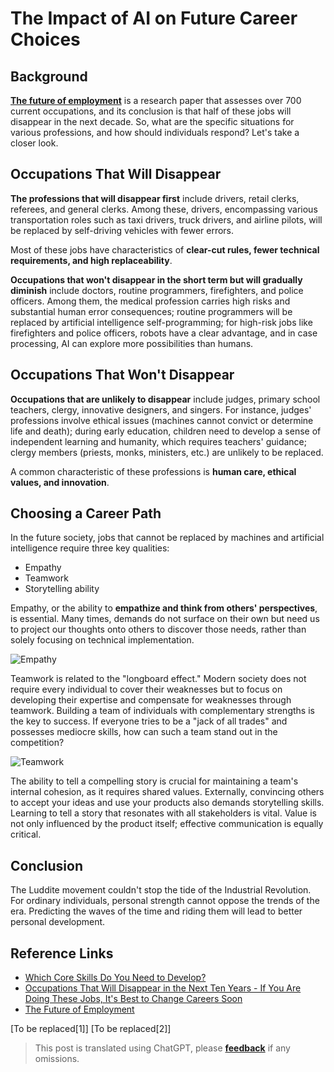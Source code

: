 # The Impact of AI on Future Career Choices

## Background

[**The future of employment**](http://sep4u.gr/wp-content/uploads/The_Future_of_Employment_ox_2013.pdf) is a research paper that assesses over 700 current occupations, and its conclusion is that half of these jobs will disappear in the next decade. So, what are the specific situations for various professions, and how should individuals respond? Let's take a closer look.

## Occupations That Will Disappear

**The professions that will disappear first** include drivers, retail clerks, referees, and general clerks. Among these, drivers, encompassing various transportation roles such as taxi drivers, truck drivers, and airline pilots, will be replaced by self-driving vehicles with fewer errors.

Most of these jobs have characteristics of **clear-cut rules, fewer technical requirements, and high replaceability**.

**Occupations that won't disappear in the short term but will gradually diminish** include doctors, routine programmers, firefighters, and police officers. Among them, the medical profession carries high risks and substantial human error consequences; routine programmers will be replaced by artificial intelligence self-programming; for high-risk jobs like firefighters and police officers, robots have a clear advantage, and in case processing, AI can explore more possibilities than humans.

## Occupations That Won't Disappear

**Occupations that are unlikely to disappear** include judges, primary school teachers, clergy, innovative designers, and singers. For instance, judges' professions involve ethical issues (machines cannot convict or determine life and death); during early education, children need to develop a sense of independent learning and humanity, which requires teachers' guidance; clergy members (priests, monks, ministers, etc.) are unlikely to be replaced.

A common characteristic of these professions is **human care, ethical values, and innovation**.

## Choosing a Career Path

In the future society, jobs that cannot be replaced by machines and artificial intelligence require three key qualities:

- Empathy
- Teamwork
- Storytelling ability

Empathy, or the ability to **empathize and think from others' perspectives**, is essential. Many times, demands do not surface on their own but need us to project our thoughts onto others to discover those needs, rather than solely focusing on technical implementation.

![Empathy](https://media.wiki-power.com/img/20200226140150.png)

Teamwork is related to the "longboard effect." Modern society does not require every individual to cover their weaknesses but to focus on developing their expertise and compensate for weaknesses through teamwork. Building a team of individuals with complementary strengths is the key to success. If everyone tries to be a "jack of all trades" and possesses mediocre skills, how can such a team stand out in the competition?

![Teamwork](https://media.wiki-power.com/img/20200226140223.png)

The ability to tell a compelling story is crucial for maintaining a team's internal cohesion, as it requires shared values. Externally, convincing others to accept your ideas and use your products also demands storytelling skills. Learning to tell a story that resonates with all stakeholders is vital. Value is not only influenced by the product itself; effective communication is equally critical.

## Conclusion

The Luddite movement couldn't stop the tide of the Industrial Revolution. For ordinary individuals, personal strength cannot oppose the trends of the era. Predicting the waves of the time and riding them will lead to better personal development.

## Reference Links

- [Which Core Skills Do You Need to Develop?](https://mp.weixin.qq.com/s?__biz=MzIyODI1MzYyNA==&mid=2653540387&idx=1&sn=985fbe7c3ca0a3ac90d5f56356eac31a&scene=21##wechat_redirect)
- [Occupations That Will Disappear in the Next Ten Years - If You Are Doing These Jobs, It's Best to Change Careers Soon](https://www.youtube.com/watch?v=Mshz9DxQLbE&list=PLxaBD9eBZcGTZaMZ-3HN5zXFQ06FDOjzJ&index=2&t=0s)
- [The Future of Employment](http://sep4u.gr/wp-content/uploads/The_Future_of_Employment_ox_2013.pdf)

[To be replaced[1]]
[To be replaced[2]]

> This post is translated using ChatGPT, please [**feedback**](https://github.com/linyuxuanlin/Wiki_MkDocs/issues/new) if any omissions.
